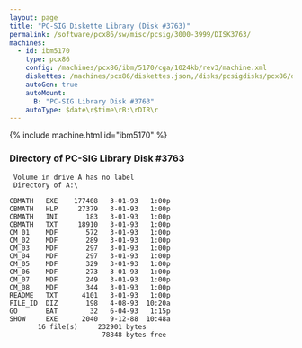 ```yaml
---
layout: page
title: "PC-SIG Diskette Library (Disk #3763)"
permalink: /software/pcx86/sw/misc/pcsig/3000-3999/DISK3763/
machines:
  - id: ibm5170
    type: pcx86
    config: /machines/pcx86/ibm/5170/cga/1024kb/rev3/machine.xml
    diskettes: /machines/pcx86/diskettes.json,/disks/pcsigdisks/pcx86/diskettes.json
    autoGen: true
    autoMount:
      B: "PC-SIG Library Disk #3763"
    autoType: $date\r$time\rB:\rDIR\r
---
```


{% include machine.html id="ibm5170" %}

### Directory of PC-SIG Library Disk #3763

     Volume in drive A has no label
     Directory of A:\

    CBMATH   EXE    177408   3-01-93   1:00p
    CBMATH   HLP     27379   3-01-93   1:00p
    CBMATH   INI       183   3-01-93   1:00p
    CBMATH   TXT     18910   3-01-93   1:00p
    CM_01    MDF       572   3-01-93   1:00p
    CM_02    MDF       289   3-01-93   1:00p
    CM_03    MDF       297   3-01-93   1:00p
    CM_04    MDF       297   3-01-93   1:00p
    CM_05    MDF       329   3-01-93   1:00p
    CM_06    MDF       273   3-01-93   1:00p
    CM_07    MDF       249   3-01-93   1:00p
    CM_08    MDF       344   3-01-93   1:00p
    README   TXT      4101   3-01-93   1:00p
    FILE_ID  DIZ       198   4-08-93  10:20a
    GO       BAT        32   6-04-93   1:15p
    SHOW     EXE      2040   9-12-88  10:48a
           16 file(s)     232901 bytes
                           78848 bytes free
